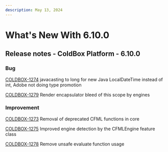 ```yaml
---
description: May 13, 2024
---
```


# What's New With 6.10.0

## Release notes - ColdBox Platform - 6.10.0

### Bug

[COLDBOX-1274](https://ortussolutions.atlassian.net/browse/COLDBOX-1274) javacasting to long for new Java LocalDateTime instead of int, Adobe not doing type promotion

[COLDBOX-1279](https://ortussolutions.atlassian.net/browse/COLDBOX-1279) Render encapsulator bleed of this scope by engines

### Improvement

[COLDBOX-1273](https://ortussolutions.atlassian.net/browse/COLDBOX-1273) Removal of deprecated CFML functions in core

[COLDBOX-1275](https://ortussolutions.atlassian.net/browse/COLDBOX-1275) Improved engine detection by the CFMLEngine feature class

[COLDBOX-1278](https://ortussolutions.atlassian.net/browse/COLDBOX-1278) Remove unsafe evaluate function usage

